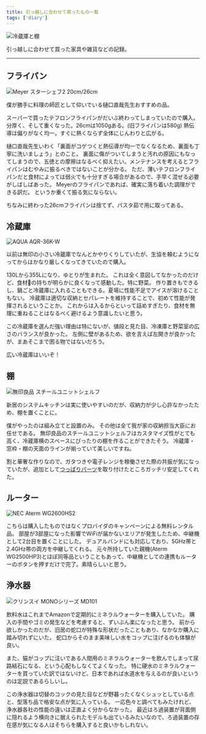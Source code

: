 ```yaml
---
title: 引っ越しに合わせて買ったもの一覧
tags: ['diary']
---
```


![冷蔵庫と棚](https://cdn-ak.f.st-hatena.com/images/fotolife/h/hachipochi/20210822/20210822233806.jpg)

引っ越しに合わせて買った家具や雑貨などの記録。

***

## フライパン

![Meyer スターシェフ2 20cm/26cm](https://cdn-ak.f.st-hatena.com/images/fotolife/h/hachipochi/20210822/20210822233737.jpg "Meyer スターシェフ2 20cm/26cm")

僕が勝手に料理の師匠として仰いでいる樋口直哉先生おすすめの品。

スーパーで買ったテフロンフライパンがだいぶ終わってしまっていたので購入。
分厚く、そして重くなった。26cmは1050gある。(旧フライパンは580g)
熱伝導は偏りがなく均一。すぐに熱くならず全体にじんわりと広がる。

樋口直哉先生いわく「裏面がコゲつくと熱伝導が均一でなくなるため、裏面も丁寧に洗いましょう」とのこと。
裏面に傷がついてしまうと汚れの原因にもなってしまうので、五徳との摩擦はなるべく抑えたい。メンテナンスを考えるとフライパンはむやみに振るべきではないことが分かる。
ただ、薄いテフロンフライパンだと食材によっては弱火でも十分すぎる場合があるので、手早く混ぜる必要がしばしばあった。
Meyerのフライパンであれば、確実に落ち着いた調理ができる訳だ。
というか重くて振る気にならない。

ちなみに終わった26cmフライパンは捨てず、パスタ茹で用に取ってある。

## 冷蔵庫

![AQUA AQR-36K-W](https://cdn-ak.f.st-hatena.com/images/fotolife/h/hachipochi/20210823/20210823160012.jpg "AQUA AQR-36K-W")

以前は無印の小さい冷蔵庫でなんとかやりくりしていたが、生協を頼むようになってからはかなり厳しくなってきていたので購入。

130Lから355Lになり、ゆとりが生まれた。
これは全く意図してなかったのだけど、食材の持ちが明らかに良くなって感動した。特に野菜。
作り置きもできるし、鍋ごと冷蔵庫に入れることもできる。夏場に性能不足でアイスが溶けることもない。
冷蔵庫は適切な収納とセパレートを維持することで、初めて性能が発揮されるということか。
これからは入るからといって詰めすぎたり、食材を無理に重ねることはなるべく避けるよう意識したいと思う。

この冷蔵庫を選んだ強い理由は特にないが、値段と見た目、冷凍庫と野菜室の広さのバランスが良かった。
左側に壁があるため、欲を言えば左開きが良かったが、まあそこまで困る物ではないだろう。

広い冷蔵庫はいいぞ！

## 棚

![無印良品 スチールユニットシェルフ](https://cdn-ak.f.st-hatena.com/images/fotolife/h/hachipochi/20210823/20210823162538.jpg "無印良品 スチールユニットシェルフ")

新居のシステムキッチンは実に使いやすいのだが、収納力が少し心許なかったため、棚を置くことに。

僕がやったのは組み立てと設置のみ。
その他は全て我が家の収納担当大臣にお任せである。
無印良品のスチールユニットシェルフはカスタマイズ性がとても高く、冷蔵庫横のスペースにぴったりの棚を作ることができたそう。
冷蔵庫・窓枠・棚の天面のラインが揃っていて美しいですね。

割と華奢な作りなので、ガタつきや電子レンジを稼働させた際の共振が気になっていたが、追加として[つっぱりパーツ](https://www.muji.com/jp/ja/store/cmdty/detail/4550002998905)を取り付けたところガッチリ安定してくれた。

## ルーター

![NEC Aterm WG2600HS2](https://cdn-ak.f.st-hatena.com/images/fotolife/h/hachipochi/20210822/20210822233748.jpg "NEC Aterm WG2600HS2")

こちらは購入したものではなくプロバイダのキャンペーンによる無料レンタル品。
部屋が3部屋になった影響でWiFiが届かないエリアが発生したため、中継機として2台目を置くことにした。
デュアルバンドにも対応しており、5GHz帯と2.4GHz帯の両方を中継してくれる。
元々所持していた親機(Aterm WG2500HP3)とほぼ同等品ということもあって、中継機としての連携もルーターのボタンを押すだけで完了。素晴らしいと思う。

## 浄水器

![クリンスイ MONOシリーズ MD101](https://cdn-ak.f.st-hatena.com/images/fotolife/h/hachipochi/20210822/20210822233726.jpg "クリンスイ MONOシリーズ MD101")

飲料水はこれまでAmazonで定期的にミネラルウォーターを購入していた。
購入の手間やゴミの発生などを考慮すると、ずいぶん楽になったと思う。
前から欲しかったのだが、旧居の蛇口が特殊な形状だったこともあり、なかなか購入に踏み切れずにいた。
蛇口からそのまま美味しい水をコップに注げるのも体験が良い。

また、猫がコップに注いである人間用のミネラルウォーターを飲んでしまって尿路結石になる、という心配もしなくてよくなった。
特に硬水のミネラルウォーターを買っていた訳ではないけど、日本であれば水道水を与えるのが良いというのは定説であるらしいし。

この浄水器は切替のコックの見た目などが野暮ったくなくシュッとしている点と、型落ち品で格安な点が気に入っている。
一応色々と調べてもみたけれど、浄水器各社の性能の違いは正直よく分からなかった。
最近はろ過装置が背面側に隠れるよう横向きに据えられたモデルも出ているみたいなので、ろ過装置の存在感が気になる人はそちらを購入すると良いかもしれない。

